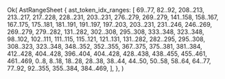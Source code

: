 Ok(
    AstRangeSheet {
        ast_token_idx_ranges: [
            69..77,
            82..92,
            208..213,
            213..217,
            217..228,
            228..231,
            203..231,
            276..279,
            269..279,
            141..158,
            158..167,
            167..175,
            175..181,
            181..191,
            191..197,
            197..203,
            203..231,
            231..246,
            246..269,
            269..279,
            279..282,
            131..282,
            302..308,
            295..308,
            333..348,
            323..348,
            98..102,
            102..111,
            111..115,
            115..121,
            121..131,
            131..282,
            282..295,
            295..308,
            308..323,
            323..348,
            348..352,
            352..355,
            367..375,
            375..381,
            381..384,
            412..428,
            404..428,
            396..404,
            404..428,
            428..438,
            438..455,
            455..461,
            461..469,
            0..8,
            8..18,
            18..28,
            28..38,
            38..44,
            44..50,
            50..58,
            58..64,
            64..77,
            77..92,
            92..355,
            355..384,
            384..469,
        ],
    },
)